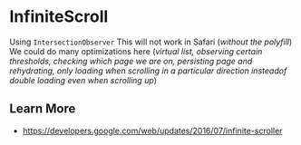 # InfiniteScroll

Using `IntersectionObserver`
This will not work in Safari (_without the polyfill_)
We could do many optimizations here (_virtual list, observing certain thresholds, checking which page we are on, persisting page and rehydrating, only loading when scrolling in a particular direction insteadof double loading even when scrolling up_)

## Learn More
- https://developers.google.com/web/updates/2016/07/infinite-scroller
